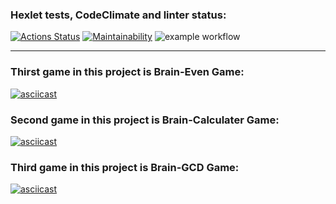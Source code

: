 ### Hexlet tests, CodeClimate and linter status:

[![Actions Status](https://github.com/MaximKalinchuk/backend-project-lvl1/workflows/hexlet-check/badge.svg)](https://github.com/MaximKalinchuk/backend-project-lvl1/actions)
[![Maintainability](https://api.codeclimate.com/v1/badges/a99a88d28ad37a79dbf6/maintainability)](https://codeclimate.com/github/codeclimate/codeclimate/maintainability)
![example workflow](https://github.com/MaximKalinchuk/backend-project-lvl1/actions/workflows/nodejs.yml/badge.svg)
___
### Thirst game in this project is Brain-Even Game:
[![asciicast](https://asciinema.org/a/NpP67SnN8bFcNZAgSNrYJqSpJ.svg)](https://asciinema.org/a/NpP67SnN8bFcNZAgSNrYJqSpJ)
### Second game in this project is Brain-Calculater Game:
[![asciicast](https://asciinema.org/a/446583.svg)](https://asciinema.org/a/446583)
### Third game in this project is Brain-GCD Game:
[![asciicast](https://asciinema.org/a/446811.svg)](https://asciinema.org/a/446811)